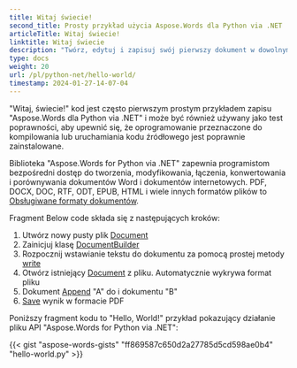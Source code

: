 ```yaml
---
title: Witaj świecie!
second_title: Prosty przykład użycia Aspose.Words dla Python via .NET
articleTitle: Witaj świecie!
linktitle: Witaj świecie
description: "Twórz, edytuj i zapisuj swój pierwszy dokument w dowolnym obsługiwanym formacie, używając Aspose.Words dla Python via .NET, aby doświadczyć jego prostoty i możliwości w formacie Python."
type: docs
weight: 20
url: /pl/python-net/hello-world/
timestamp: 2024-01-27-14-07-04
---
```


"Witaj, świecie!" kod jest często pierwszym prostym przykładem zapisu "Aspose.Words dla Python via .NET" i może być również używany jako test poprawności, aby upewnić się, że oprogramowanie przeznaczone do kompilowania lub uruchamiania kodu źródłowego jest poprawnie zainstalowane.

Biblioteka "Aspose.Words for Python via .NET" zapewnia programistom bezpośredni dostęp do tworzenia, modyfikowania, łączenia, konwertowania i porównywania dokumentów Word i dokumentów internetowych. PDF, DOCX, DOC, RTF, ODT, EPUB, HTML i wiele innych formatów plików to [Obsługiwane formaty dokumentów](/words/pl/python-net/supported-document-formats/).

Fragment Below code składa się z następujących kroków:

1. Utwórz nowy pusty plik [Document](https://reference.aspose.com/words/python-net/aspose.words/document/)
1. Zainicjuj klasę [DocumentBuilder](https://reference.aspose.com/words/python-net/aspose.words/documentbuilder/)
1. Rozpocznij wstawianie tekstu do dokumentu za pomocą prostej metody [write](https://reference.aspose.com/words/python-net/aspose.words/documentbuilder/write/)
1. Otwórz istniejący [Document](https://reference.aspose.com/words/python-net/aspose.words/document/) z pliku. Automatycznie wykrywa format pliku
1. Dokument [Append](https://reference.aspose.com/words/python-net/aspose.words/document/append_document/) "A" do i dokumentu "B"
1. [Save](https://reference.aspose.com/words/python-net/aspose.words/document/save/) wynik w formacie PDF

Poniższy fragment kodu to "Hello, World!" przykład pokazujący działanie pliku API "Aspose.Words for Python via .NET":

{{< gist "aspose-words-gists" "ff869587c650d2a27785d5cd598ae0b4" "hello-world.py" >}}

